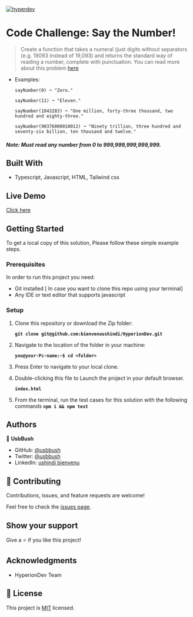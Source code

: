 [![hyperdev](https://user-images.githubusercontent.com/26736582/218435811-1354ec43-c24b-40cc-95a2-c04de3ff5fcc.png)](https://saythenumber.vercel.app/)

# Code Challenge: Say the Number!

> Create a function that takes a numeral (just digits without separators (e.g. 19093 instead of 19,093) and returns the
> standard way of reading a number, complete with punctuation. You can read more about this
> problem [here](https://edabit.com/challenge/4E9gTrRWErpTCA2FQ)

- Examples:
   ````
  sayNumber(0) ➞ "Zero."

  sayNumber(11) ➞ "Eleven."

  sayNumber(1043283) ➞ "One million, forty-three thousand, two hundred and eighty-three."

  sayNumber(90376000010012) ➞ "Ninety trillion, three hundred and seventy-six billion, ten thousand and twelve."
  ````

##### Note: Must read any number from 0 to 999,999,999,999,999.

## Built With

- Typescript, Javascript, HTML, Tailwind css

## Live Demo

[Click here](https://saythenumber.vercel.app/)

## Getting Started

To get a local copy of this solution, Please follow these simple example steps.

### Prerequisites

In order to run this project you need:

- Git installed [ In case you want to clone this repo using your terminal]
- Any IDE or text editor that supports javascript

### Setup

1. Clone this repository or download the Zip folder:

   **``git clone git@github.com:bienvenuushindi/HyperionDev.git``**

2. Navigate to the location of the folder in your machine:

   **``you@your-Pc-name:~$ cd <folder>``**

3. Press Enter to navigate to your local clone.

4. Double-clicking this file to Launch the project in your default browser.

   **``index.html``**

5. From the terminal, run the test cases for this solution with the following commands
   **``npm i && npm test``**

## Authors

👤 **UsbBush**

- GitHub: [@usbbush](https://github.com/bienvenuushindi/)
- Twitter: [@usbbush](https://twitter.com/usbbush)
- LinkedIn: [ushindi bienvenu](https://www.linkedin.com/in/ushindi-bienvenu-894b2b141/)

## 🤝 Contributing

Contributions, issues, and feature requests are welcome!

Feel free to check the [issues page](../../issues/).

## Show your support

Give a ⭐️ if you like this project!

## Acknowledgments

- HyperionDev Team

## 📝 License

This project is [MIT](./MIT.md) licensed.
